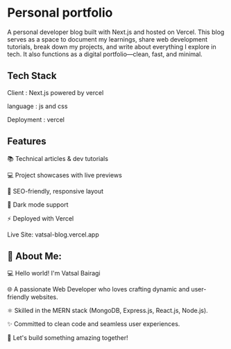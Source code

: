
# Personal portfolio
A personal developer blog built with Next.js and hosted on Vercel. This blog serves as a space to document my learnings, share web development tutorials, break down my projects, and write about everything I explore in tech.
It also functions as a digital portfolio—clean, fast, and minimal.

## Tech Stack

Client : Next.js powered by vercel 

language : js and css

Deployment : vercel




## Features

📚 Technical articles & dev tutorials

💻 Project showcases with live previews

🎯 SEO-friendly, responsive layout

🌙 Dark mode support

⚡ Deployed with Vercel

Live Site: vatsal-blog.vercel.app
## 💫 About Me:
💻 Hello world! I'm Vatsal Bairagi

🌐 A passionate Web Developer who loves crafting dynamic and user-friendly websites.

⚛️ Skilled in the MERN stack (MongoDB, Express.js, React.js, Node.js).

✨ Committed to clean code and seamless user experiences.

🚀 Let's build something amazing together!
